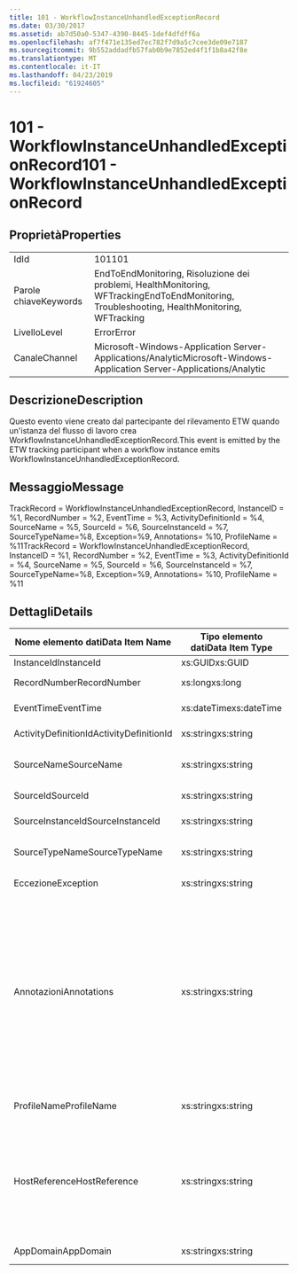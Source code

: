 ```yaml
---
title: 101 - WorkflowInstanceUnhandledExceptionRecord
ms.date: 03/30/2017
ms.assetid: ab7d50a0-5347-4390-8445-1def4dfdff6a
ms.openlocfilehash: af7f471e135ed7ec782f7d9a5c7cee3de09e7187
ms.sourcegitcommit: 9b552addadfb57fab0b9e7852ed4f1f1b8a42f8e
ms.translationtype: MT
ms.contentlocale: it-IT
ms.lasthandoff: 04/23/2019
ms.locfileid: "61924605"
---
```

# <a name="101---workflowinstanceunhandledexceptionrecord"></a><span data-ttu-id="9d440-102">101 - WorkflowInstanceUnhandledExceptionRecord</span><span class="sxs-lookup"><span data-stu-id="9d440-102">101 - WorkflowInstanceUnhandledExceptionRecord</span></span>
## <a name="properties"></a><span data-ttu-id="9d440-103">Proprietà</span><span class="sxs-lookup"><span data-stu-id="9d440-103">Properties</span></span>  
  
|||  
|-|-|  
|<span data-ttu-id="9d440-104">Id</span><span class="sxs-lookup"><span data-stu-id="9d440-104">Id</span></span>|<span data-ttu-id="9d440-105">101</span><span class="sxs-lookup"><span data-stu-id="9d440-105">101</span></span>|  
|<span data-ttu-id="9d440-106">Parole chiave</span><span class="sxs-lookup"><span data-stu-id="9d440-106">Keywords</span></span>|<span data-ttu-id="9d440-107">EndToEndMonitoring, Risoluzione dei problemi, HealthMonitoring, WFTracking</span><span class="sxs-lookup"><span data-stu-id="9d440-107">EndToEndMonitoring, Troubleshooting, HealthMonitoring, WFTracking</span></span>|  
|<span data-ttu-id="9d440-108">Livello</span><span class="sxs-lookup"><span data-stu-id="9d440-108">Level</span></span>|<span data-ttu-id="9d440-109">Error</span><span class="sxs-lookup"><span data-stu-id="9d440-109">Error</span></span>|  
|<span data-ttu-id="9d440-110">Canale</span><span class="sxs-lookup"><span data-stu-id="9d440-110">Channel</span></span>|<span data-ttu-id="9d440-111">Microsoft-Windows-Application Server-Applications/Analytic</span><span class="sxs-lookup"><span data-stu-id="9d440-111">Microsoft-Windows-Application Server-Applications/Analytic</span></span>|  
  
## <a name="description"></a><span data-ttu-id="9d440-112">Descrizione</span><span class="sxs-lookup"><span data-stu-id="9d440-112">Description</span></span>  
 <span data-ttu-id="9d440-113">Questo evento viene creato dal partecipante del rilevamento ETW quando un'istanza del flusso di lavoro crea WorkflowInstanceUnhandledExceptionRecord.</span><span class="sxs-lookup"><span data-stu-id="9d440-113">This event is emitted by the ETW tracking participant when a workflow instance emits WorkflowInstanceUnhandledExceptionRecord.</span></span>  
  
## <a name="message"></a><span data-ttu-id="9d440-114">Messaggio</span><span class="sxs-lookup"><span data-stu-id="9d440-114">Message</span></span>  
 <span data-ttu-id="9d440-115">TrackRecord = WorkflowInstanceUnhandledExceptionRecord, InstanceID = %1, RecordNumber = %2, EventTime = %3, ActivityDefinitionId = %4, SourceName = %5, SourceId = %6, SourceInstanceId = %7, SourceTypeName=%8, Exception=%9, Annotations= %10, ProfileName = %11</span><span class="sxs-lookup"><span data-stu-id="9d440-115">TrackRecord = WorkflowInstanceUnhandledExceptionRecord, InstanceID = %1, RecordNumber = %2, EventTime = %3, ActivityDefinitionId = %4, SourceName = %5, SourceId = %6, SourceInstanceId = %7, SourceTypeName=%8, Exception=%9, Annotations= %10, ProfileName = %11</span></span>  
  
## <a name="details"></a><span data-ttu-id="9d440-116">Dettagli</span><span class="sxs-lookup"><span data-stu-id="9d440-116">Details</span></span>  
  
|<span data-ttu-id="9d440-117">Nome elemento dati</span><span class="sxs-lookup"><span data-stu-id="9d440-117">Data Item Name</span></span>|<span data-ttu-id="9d440-118">Tipo elemento dati</span><span class="sxs-lookup"><span data-stu-id="9d440-118">Data Item Type</span></span>|<span data-ttu-id="9d440-119">Descrizione</span><span class="sxs-lookup"><span data-stu-id="9d440-119">Description</span></span>|  
|--------------------|--------------------|-----------------|  
|<span data-ttu-id="9d440-120">InstanceId</span><span class="sxs-lookup"><span data-stu-id="9d440-120">InstanceId</span></span>|<span data-ttu-id="9d440-121">xs:GUID</span><span class="sxs-lookup"><span data-stu-id="9d440-121">xs:GUID</span></span>|<span data-ttu-id="9d440-122">ID istanza del flusso di lavoro.</span><span class="sxs-lookup"><span data-stu-id="9d440-122">The instance id for the workflow</span></span>|  
|<span data-ttu-id="9d440-123">RecordNumber</span><span class="sxs-lookup"><span data-stu-id="9d440-123">RecordNumber</span></span>|<span data-ttu-id="9d440-124">xs:long</span><span class="sxs-lookup"><span data-stu-id="9d440-124">xs:long</span></span>|<span data-ttu-id="9d440-125">Numero di sequenza del record creato.</span><span class="sxs-lookup"><span data-stu-id="9d440-125">The sequence number of the emitted record</span></span>|  
|<span data-ttu-id="9d440-126">EventTime</span><span class="sxs-lookup"><span data-stu-id="9d440-126">EventTime</span></span>|<span data-ttu-id="9d440-127">xs:dateTime</span><span class="sxs-lookup"><span data-stu-id="9d440-127">xs:dateTime</span></span>|<span data-ttu-id="9d440-128">Ora di creazione dell'evento in UTC.</span><span class="sxs-lookup"><span data-stu-id="9d440-128">The time in UTC when the event was emitted</span></span>|  
|<span data-ttu-id="9d440-129">ActivityDefinitionId</span><span class="sxs-lookup"><span data-stu-id="9d440-129">ActivityDefinitionId</span></span>|<span data-ttu-id="9d440-130">xs:string</span><span class="sxs-lookup"><span data-stu-id="9d440-130">xs:string</span></span>|<span data-ttu-id="9d440-131">Nome dell'attività radice nel flusso di lavoro.</span><span class="sxs-lookup"><span data-stu-id="9d440-131">The name of the root activity in the workflow</span></span>|  
|<span data-ttu-id="9d440-132">SourceName</span><span class="sxs-lookup"><span data-stu-id="9d440-132">SourceName</span></span>|<span data-ttu-id="9d440-133">xs:string</span><span class="sxs-lookup"><span data-stu-id="9d440-133">xs:string</span></span>|<span data-ttu-id="9d440-134">Nome dell'attività di origine in cui si è verificato un errore che ha comportato l'eccezione unhandledException.</span><span class="sxs-lookup"><span data-stu-id="9d440-134">The source activity name that faulted resulting in the unhandledException</span></span>|  
|<span data-ttu-id="9d440-135">SourceId</span><span class="sxs-lookup"><span data-stu-id="9d440-135">SourceId</span></span>|<span data-ttu-id="9d440-136">xs:string</span><span class="sxs-lookup"><span data-stu-id="9d440-136">xs:string</span></span>|<span data-ttu-id="9d440-137">ID attività dell'attività di origine dell'errore.</span><span class="sxs-lookup"><span data-stu-id="9d440-137">The activity id of the fault source activity</span></span>|  
|<span data-ttu-id="9d440-138">SourceInstanceId</span><span class="sxs-lookup"><span data-stu-id="9d440-138">SourceInstanceId</span></span>|<span data-ttu-id="9d440-139">xs:string</span><span class="sxs-lookup"><span data-stu-id="9d440-139">xs:string</span></span>|<span data-ttu-id="9d440-140">ID istanza dell'attività di origine dell'errore.</span><span class="sxs-lookup"><span data-stu-id="9d440-140">The activity instance id of the fault source activity</span></span>|  
|<span data-ttu-id="9d440-141">SourceTypeName</span><span class="sxs-lookup"><span data-stu-id="9d440-141">SourceTypeName</span></span>|<span data-ttu-id="9d440-142">xs:string</span><span class="sxs-lookup"><span data-stu-id="9d440-142">xs:string</span></span>|<span data-ttu-id="9d440-143">Nome del tipo dell'attività di origine in cui si è verificato un errore che ha comportato l'eccezione unhandledException.</span><span class="sxs-lookup"><span data-stu-id="9d440-143">The source activity type name that faulted resulting in the unhandledException</span></span>|  
|<span data-ttu-id="9d440-144">Eccezione</span><span class="sxs-lookup"><span data-stu-id="9d440-144">Exception</span></span>|<span data-ttu-id="9d440-145">xs:string</span><span class="sxs-lookup"><span data-stu-id="9d440-145">xs:string</span></span>|<span data-ttu-id="9d440-146">Dettagli dell'eccezione non gestita.</span><span class="sxs-lookup"><span data-stu-id="9d440-146">The exception details for the unhandled exception</span></span>|  
|<span data-ttu-id="9d440-147">Annotazioni</span><span class="sxs-lookup"><span data-stu-id="9d440-147">Annotations</span></span>|<span data-ttu-id="9d440-148">xs:string</span><span class="sxs-lookup"><span data-stu-id="9d440-148">xs:string</span></span>|<span data-ttu-id="9d440-149">Annotazioni aggiunte a questo evento.</span><span class="sxs-lookup"><span data-stu-id="9d440-149">The annotations that were added to this event.</span></span>  <span data-ttu-id="9d440-150">I valori vengono archiviati in un elemento xml nel formato \<gli elementi >\< nome elemento = "Nomeannotazione" Type = "> Valoreannotazione\</item > \< /items >.</span><span class="sxs-lookup"><span data-stu-id="9d440-150">The values are stored in an xml element in the format \<items>\< item  name = "annotationName" type="System.String">annotationValue\</item>\</items>.</span></span>  <span data-ttu-id="9d440-151">Se viene specificata alcuna annotazione, la stringa contiene \<elementi / >.</span><span class="sxs-lookup"><span data-stu-id="9d440-151">If no annotations are specified then the string contains \<items/>.</span></span> <span data-ttu-id="9d440-152">La dimensione dell'evento ETW è limitata da quella del buffer ETW o dal payload massimo per un evento ETW.</span><span class="sxs-lookup"><span data-stu-id="9d440-152">The ETW event size is limited by the ETW buffer size or the max payload for an ETW event.</span></span> <span data-ttu-id="9d440-153">Se la dimensione dell'evento supera i limiti ETW, quindi l'evento viene troncato eliminando le annotazioni e sostituendo il valore dell'annotazione con \<elementi >...  \< /items >.</span><span class="sxs-lookup"><span data-stu-id="9d440-153">If the size of the event exceeds the ETW limits, then the event is truncated by dropping the annotations and replacing the annotation value with \<items>...\</items>.</span></span>|  
|<span data-ttu-id="9d440-154">ProfileName</span><span class="sxs-lookup"><span data-stu-id="9d440-154">ProfileName</span></span>|<span data-ttu-id="9d440-155">xs:string</span><span class="sxs-lookup"><span data-stu-id="9d440-155">xs:string</span></span>|<span data-ttu-id="9d440-156">Nome o profilo di rilevamento che ha determinato la creazione di questo evento.</span><span class="sxs-lookup"><span data-stu-id="9d440-156">The name or the tracking profile that resulted in this event being emitted</span></span>|  
|<span data-ttu-id="9d440-157">HostReference</span><span class="sxs-lookup"><span data-stu-id="9d440-157">HostReference</span></span>|<span data-ttu-id="9d440-158">xs:string</span><span class="sxs-lookup"><span data-stu-id="9d440-158">xs:string</span></span>|<span data-ttu-id="9d440-159">Per i servizi ospitati su Web questo campo identifica in modo univoco il servizio nella gerarchia Web.</span><span class="sxs-lookup"><span data-stu-id="9d440-159">For web hosted services, this field uniquely identifies the service in the web hierarchy.</span></span>  <span data-ttu-id="9d440-160">Il formato viene definito come ' percorso virtuale dell'applicazione nome sito Web&#124;percorso virtuale del servizio&#124;nomeservizio ' esempio: ' Default Web Site/CalculatorApplication&#124;/CalculatorService.svc&#124;CalculatorService'</span><span class="sxs-lookup"><span data-stu-id="9d440-160">It's format is defined as 'Web Site Name Application Virtual Path&#124;Service Virtual Path&#124;ServiceName' Example: 'Default Web Site/CalculatorApplication&#124;/CalculatorService.svc&#124;CalculatorService'</span></span>|  
|<span data-ttu-id="9d440-161">AppDomain</span><span class="sxs-lookup"><span data-stu-id="9d440-161">AppDomain</span></span>|<span data-ttu-id="9d440-162">xs:string</span><span class="sxs-lookup"><span data-stu-id="9d440-162">xs:string</span></span>|<span data-ttu-id="9d440-163">Stringa restituita da AppDomain.CurrentDomain.FriendlyName.</span><span class="sxs-lookup"><span data-stu-id="9d440-163">The string returned by AppDomain.CurrentDomain.FriendlyName.</span></span>|
